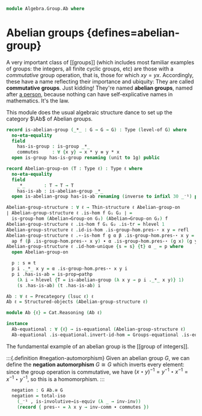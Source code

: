 <!--
```agda
open import Algebra.Group.Cat.Base
open import Algebra.Group

open import Cat.Functor.Properties
open import Cat.Prelude hiding (_*_ ; _+_)

import Cat.Reasoning
```
-->

```agda
module Algebra.Group.Ab where
```

# Abelian groups {defines=abelian-group}

A very important class of [[groups]] (which includes most familiar
examples of groups: the integers, all finite cyclic groups, etc) are
those with a _commutative_ group operation, that is, those for which $xy
= yx$.  Accordingly, these have a name reflecting their importance and
ubiquity: They are called **commutative groups**. Just kidding! They're
named **abelian groups**, named after [a person], because nothing can
have self-explicative names in mathematics. It's the law.

[a person]: https://en.wikipedia.org/wiki/Niels_Henrik_Abel

<!--
```agda
private variable
  ℓ : Level
  G : Type ℓ

Group-on-is-abelian : Group-on G → Type _
Group-on-is-abelian G = ∀ x y → Group-on._⋆_ G x y ≡ Group-on._⋆_ G y x

Group-on-is-abelian-is-prop : (g : Group-on G) → is-prop (Group-on-is-abelian g)
Group-on-is-abelian-is-prop g = Π-is-hlevel² 1 λ _ _ → g .Group-on.has-is-set _ _
```
-->

This module does the usual algebraic structure dance to set up the
category $\Ab$ of Abelian groups.

```agda
record is-abelian-group (_*_ : G → G → G) : Type (level-of G) where
  no-eta-equality
  field
    has-is-group : is-group _*_
    commutes     : ∀ {x y} → x * y ≡ y * x
  open is-group has-is-group renaming (unit to 1g) public
```

<!--
```agda
  equal-sum→equal-diff : ∀ a b c d → a * b ≡ c * d → a — c ≡ d — b
  equal-sum→equal-diff a b c d p = commutes ∙ swizzle p inverser inversel
```
-->

<!--
```agda
private unquoteDecl eqv = declare-record-iso eqv (quote is-abelian-group)
instance
  H-Level-is-abelian-group
    : ∀ {n} {* : G → G → G} → H-Level (is-abelian-group *) (suc n)
  H-Level-is-abelian-group = prop-instance $ Iso→is-hlevel 1 eqv $
    Σ-is-hlevel 1 (hlevel 1) λ x → Π-is-hlevel²' 1 λ _ _ →
      is-group.has-is-set x _ _
```
-->

```agda
record Abelian-group-on (T : Type ℓ) : Type ℓ where
  no-eta-equality
  field
    _*_       : T → T → T
    has-is-ab : is-abelian-group _*_
  open is-abelian-group has-is-ab renaming (inverse to infixl 30 _⁻¹) public
```

<!--
```agda
  Abelian→Group-on : Group-on T
  Abelian→Group-on .Group-on._⋆_ = _*_
  Abelian→Group-on .Group-on.has-is-group = has-is-group

  Abelian→Group-on-abelian : Group-on-is-abelian Abelian→Group-on
  Abelian→Group-on-abelian _ _ = commutes

  infixr 20 _*_

open Abelian-group-on using (Abelian→Group-on; Abelian→Group-on-abelian) public
```
-->

```agda
Abelian-group-structure : ∀ ℓ → Thin-structure ℓ Abelian-group-on
∣ Abelian-group-structure ℓ .is-hom f G₁ G₂ ∣ =
  is-group-hom (Abelian→Group-on G₁) (Abelian→Group-on G₂) f
Abelian-group-structure ℓ .is-hom f G₁ G₂ .is-tr = hlevel 1
Abelian-group-structure ℓ .id-is-hom .is-group-hom.pres-⋆ x y = refl
Abelian-group-structure ℓ .∘-is-hom f g α β .is-group-hom.pres-⋆ x y =
  ap f (β .is-group-hom.pres-⋆ x y) ∙ α .is-group-hom.pres-⋆ (g x) (g y)
Abelian-group-structure ℓ .id-hom-unique {s = s} {t} α _ = p where
  open Abelian-group-on

  p : s ≡ t
  p i ._*_ x y = α .is-group-hom.pres-⋆ x y i
  p i .has-is-ab = is-prop→pathp
    (λ i → hlevel {T = is-abelian-group (λ x y → p i ._*_ x y)} 1)
    (s .has-is-ab) (t .has-is-ab) i

Ab : ∀ ℓ → Precategory (lsuc ℓ) ℓ
Ab ℓ = Structured-objects (Abelian-group-structure ℓ)

module Ab {ℓ} = Cat.Reasoning (Ab ℓ)

instance
  Ab-equational : ∀ {ℓ} → is-equational (Abelian-group-structure ℓ)
  Ab-equational .is-equational.invert-id-hom = Groups-equational .is-equational.invert-id-hom
```

<!--
```agda
Abelian-group : (ℓ : Level) → Type (lsuc ℓ)
Abelian-group _ = Ab.Ob

Abelian→Group : ∀ {ℓ} → Abelian-group ℓ → Group ℓ
Abelian→Group G = G .fst , Abelian→Group-on (G .snd)

record make-abelian-group (T : Type ℓ) : Type ℓ where
  no-eta-equality
  field
    ab-is-set : is-set T
    mul   : T → T → T
    inv   : T → T
    1g    : T
    idl   : ∀ x → mul 1g x ≡ x
    assoc : ∀ x y z → mul x (mul y z) ≡ mul (mul x y) z
    invl  : ∀ x → mul (inv x) x ≡ 1g
    comm  : ∀ x y → mul x y ≡ mul y x

  make-abelian-group→make-group : make-group T
  make-abelian-group→make-group = mg where
    mg : make-group T
    mg .make-group.group-is-set = ab-is-set
    mg .make-group.unit   = 1g
    mg .make-group.mul    = mul
    mg .make-group.inv    = inv
    mg .make-group.assoc  = assoc
    mg .make-group.invl   = invl
    mg .make-group.idl    = idl

  to-is-abelian-group : is-abelian-group mul
  to-is-abelian-group .is-abelian-group.has-is-group =
    to-is-group make-abelian-group→make-group
  to-is-abelian-group .is-abelian-group.commutes =
    comm _ _

  to-group-on-ab : Group-on T
  to-group-on-ab = to-group-on make-abelian-group→make-group

  to-abelian-group-on : Abelian-group-on T
  to-abelian-group-on .Abelian-group-on._*_ = mul
  to-abelian-group-on .Abelian-group-on.has-is-ab = to-is-abelian-group

  to-ab : Abelian-group ℓ
  ∣ to-ab .fst ∣ = T
  to-ab .fst .is-tr = ab-is-set
  to-ab .snd = to-abelian-group-on

is-commutative-group : ∀ {ℓ} → Group ℓ → Type ℓ
is-commutative-group G = Group-on-is-abelian (G .snd)

from-commutative-group
  : ∀ {ℓ} (G : Group ℓ)
  → is-commutative-group G
  → Abelian-group ℓ
from-commutative-group G comm .fst = G .fst
from-commutative-group G comm .snd .Abelian-group-on._*_ =
  Group-on._⋆_ (G .snd)
from-commutative-group G comm .snd .Abelian-group-on.has-is-ab .is-abelian-group.has-is-group =
  Group-on.has-is-group (G .snd)
from-commutative-group G comm .snd .Abelian-group-on.has-is-ab .is-abelian-group.commutes =
  comm _ _

Grp→Ab→Grp
  : ∀ {ℓ} (G : Group ℓ) (c : is-commutative-group G)
  → Abelian→Group (from-commutative-group G c) ≡ G
Grp→Ab→Grp G c = Σ-pathp refl go where
  go : Abelian→Group-on (from-commutative-group G c .snd) ≡ G .snd
  go i .Group-on._⋆_ = G .snd .Group-on._⋆_
  go i .Group-on.has-is-group = G .snd .Group-on.has-is-group

open make-abelian-group using (make-abelian-group→make-group ; to-group-on-ab ; to-is-abelian-group ; to-abelian-group-on ; to-ab) public

Lift-ab : ∀ ℓ' → ⌞ Ab ℓ ⌟ → ⌞ Ab (ℓ ⊔ ℓ') ⌟
Lift-ab ℓ' G .fst = el! (Lift ℓ' ⌞ G ⌟)
Lift-ab ℓ' G .snd = to-abelian-group-on record where
  module G = Abelian-group-on (G .snd)
  ab-is-set = hlevel 2
  mul (lift x) (lift y) = lift (x G.* y)
  inv (lift x) = lift (G._⁻¹ x)
  1g = lift G.1g
  idl x       = ap lift G.idl
  assoc x y z = ap lift G.associative
  invl x      = ap lift G.inversel
  comm x y    = ap lift G.commutes

open Functor

Ab↪Grp : ∀ {ℓ} → Functor (Ab ℓ) (Groups ℓ)
Ab↪Grp .F₀      = Abelian→Group
Ab↪Grp .F₁ f    = record { ∫Hom f }
Ab↪Grp .F-id    = ext λ _ → refl
Ab↪Grp .F-∘ f g = ext λ _ → refl

Ab↪Grp-is-ff : ∀ {ℓ} → is-fully-faithful (Ab↪Grp {ℓ})
Ab↪Grp-is-ff {x = A} {B} = is-iso→is-equiv $ iso
  (λ f → record { ∫Hom f })
  (λ _ → ext λ _ → refl)
  (λ _ → ext λ _ → refl)

Ab↪Sets : ∀ {ℓ} → Functor (Ab ℓ) (Sets ℓ)
Ab↪Sets = Grp↪Sets F∘ Ab↪Grp
```
-->

The fundamental example of an abelian group is the [[group of integers]].

:::{.definition #negation-automorphism}
Given an abelian group $G$, we can define the **negation automorphism**
$G \cong G$ which inverts every element: since the group operation is
commutative, we have $(x \star y)^{-1} = y^{-1} \star x^{-1} = x^{-1}
\star y^{-1}$, so this is a homomorphism.
:::

<!--
```agda
module _ {ℓ} (G : Abelian-group ℓ) where
  open Abelian-group-on (G .snd)
```
-->

```agda
  negation : G Ab.≅ G
  negation = total-iso
    (_⁻¹ , is-involutive→is-equiv (λ _ → inv-inv))
    (record { pres-⋆ = λ x y → inv-comm ∙ commutes })
```
